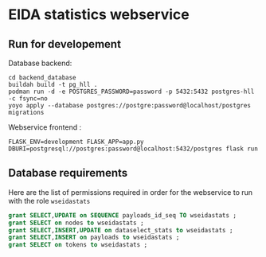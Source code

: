 # EIDA statistics webservice

## Run for developement

Database backend: 

    cd backend_database
    buildah build -t pg_hll .
    podman run -d -e POSTGRES_PASSWORD=password -p 5432:5432 postgres-hll -c fsync=no
    yoyo apply --database postgres://postgre:password@localhost/postgres migrations
    
Webservice frontend :
    
    FLASK_ENV=development FLASK_APP=app.py DBURI=postgresql://postgres:password@localhost:5432/postgres flask run

## Database requirements

Here are the list of permissions required in order for the webservice to run with the role `wseidastats`

``` sql
grant SELECT,UPDATE on SEQUENCE payloads_id_seq TO wseidastats ;
grant SELECT on nodes to wseidastats ;
grant SELECT,INSERT,UPDATE on dataselect_stats to wseidastats ;
grant SELECT,INSERT on payloads to wseidastats ;
grant SELECT on tokens to wseidastats ;
```
